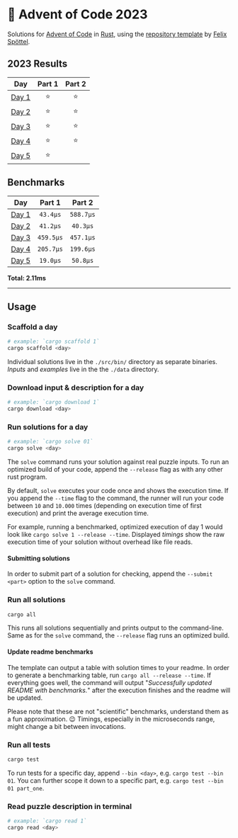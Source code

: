 # 🎄 Advent of Code 2023

Solutions for [Advent of Code](https://adventofcode.com/) in
[Rust](https://www.rust-lang.org/), using the [repository
template](https://github.com/fspoettel/advent-of-code-rust) by [Felix
Spöttel](https://github.com/fspoettel).

<!--- advent_readme_stars table --->
## 2023 Results

| Day | Part 1 | Part 2 |
| :---: | :---: | :---: |
| [Day 1](https://adventofcode.com/2023/day/1) | ⭐ | ⭐ |
| [Day 2](https://adventofcode.com/2023/day/2) | ⭐ | ⭐ |
| [Day 3](https://adventofcode.com/2023/day/3) | ⭐ | ⭐ |
| [Day 4](https://adventofcode.com/2023/day/4) | ⭐ | ⭐ |
| [Day 5](https://adventofcode.com/2023/day/5) | ⭐ |   |
<!--- advent_readme_stars table --->

<!--- benchmarking table --->
## Benchmarks

| Day | Part 1 | Part 2 |
| :---: | :---: | :---:  |
| [Day 1](./src/bin/01.rs) | `43.4µs` | `588.7µs` |
| [Day 2](./src/bin/02.rs) | `41.2µs` | `40.3µs` |
| [Day 3](./src/bin/03.rs) | `459.5µs` | `457.1µs` |
| [Day 4](./src/bin/04.rs) | `205.7µs` | `199.6µs` |
| [Day 5](./src/bin/05.rs) | `19.0µs` | `50.8µs` |

**Total: 2.11ms**
<!--- benchmarking table --->

---

## Usage

### Scaffold a day

```sh
# example: `cargo scaffold 1`
cargo scaffold <day>
```

Individual solutions live in the `./src/bin/` directory as separate binaries.
_Inputs_ and _examples_ live in the the `./data` directory.

### Download input & description for a day

```sh
# example: `cargo download 1`
cargo download <day>
```

### Run solutions for a day

```sh
# example: `cargo solve 01`
cargo solve <day>
```

The `solve` command runs your solution against real puzzle inputs. To run an
optimized build of your code, append the `--release` flag as with any other rust
program.

By default, `solve` executes your code once and shows the execution time. If you
append the `--time` flag to the command, the runner will run your code between
`10` and `10.000` times (depending on execution time of first execution) and
print the average execution time.

For example, running a benchmarked, optimized execution of day 1 would look like
`cargo solve 1 --release --time`. Displayed _timings_ show the raw execution
time of your solution without overhead like file reads.

#### Submitting solutions

In order to submit part of a solution for checking, append the `--submit <part>`
option to the `solve` command.

### Run all solutions

```sh
cargo all
```

This runs all solutions sequentially and prints output to the command-line. Same
as for the `solve` command, the `--release` flag runs an optimized build.

#### Update readme benchmarks

The template can output a table with solution times to your readme. In order to
generate a benchmarking table, run `cargo all --release --time`. If everything
goes well, the command will output "_Successfully updated README with
benchmarks._" after the execution finishes and the readme will be updated.

Please note that these are not "scientific" benchmarks, understand them as a fun
approximation. 😉 Timings, especially in the microseconds range, might change a
bit between invocations.

### Run all tests

```sh
cargo test
```

To run tests for a specific day, append `--bin <day>`, e.g. `cargo test --bin
01`. You can further scope it down to a specific part, e.g. `cargo test --bin 01
part_one`.

### Read puzzle description in terminal

```sh
# example: `cargo read 1`
cargo read <day>
```
